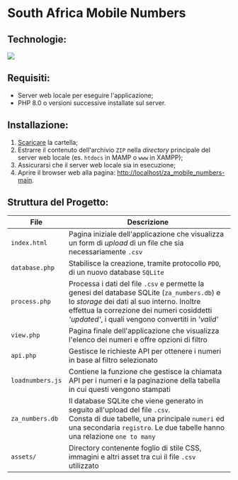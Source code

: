 South Africa Mobile Numbers
===
## Technologie: 
<p>
  <a href="https://skillicons.dev">
    <img src="https://skillicons.dev/icons?i=php,sqlite,js,css,html,md,github&perline=7" />
  </a>
</p>

## Requisiti:
- Server web locale per eseguire l'applicazione;
- PHP 8.0 o versioni successive installate sul server.

## Installazione: 
1. <a href="https://github.com/raffaele-catalano/za_mobile_numbers/archive/refs/heads/main.zip">Scaricare</a> la cartella;
2. Estrarre il contenuto dell'archivio `ZIP` nella *directory* principale del server web locale (es. `htdocs` in MAMP o `www` in XAMPP);
3. Assicurarsi che il server web locale sia in esecuzione;
4. Aprire il browser web alla pagina: <a href="http://localhost/za_mobile_numbers-main">http://localhost/za_mobile_numbers-main</a>.

## Struttura del Progetto:
| File | Descrizione |
| ---     | ---   |
| `index.html` | Pagina iniziale dell'applicazione che visualizza un form di *upload* di un file che sia necessariamente `.csv` |
| `database.php` | Stabilisce la creazione, tramite protocollo `PDO`, di un nuovo database `SQLite` |
| `process.php` | Processa i dati del file `.csv` e permette la genesi del database SQLite (`za_numbers.db`) e lo *storage* dei dati al suo interno. Inoltre effettua la correzione dei numeri cosiddetti *'updated'*, i quali vengono convertiti in *'valid'* |
| `view.php` | Pagina finale dell'applicazione che visualizza l'elenco dei numeri e offre opzioni di filtro |
| `api.php` | Gestisce le richieste API per ottenere i numeri in base al filtro selezionato |
| `loadnumbers.js` | Contiene la funzione che gestisce la chiamata API per i numeri e la paginazione della tabella in cui questi vengono stampati |
| `za_numbers.db` | Il database SQLite che viene generato in seguito all'upload del file `.csv`.<br>Consta di due tabelle, una principale `numeri` ed una secondaria `registro`. Le due tabelle hanno una relazione `one to many` |
| `assets/` | Directory contenente foglio di stile CSS, immagini e altri asset tra cui il file `.csv` utilizzato |